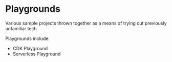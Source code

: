 # Playgrounds

Various sample projects thrown together as a means of trying out previously unfamiliar tech

Playgrounds include:

- CDK Playground
- Serverless Playground

